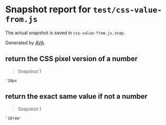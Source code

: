 # Snapshot report for `test/css-value-from.js`

The actual snapshot is saved in `css-value-from.js.snap`.

Generated by [AVA](https://ava.li).

## return the CSS pixel version of a number

> Snapshot 1

    '10px

## return the exact same value if not a number

> Snapshot 1

    '10rem'